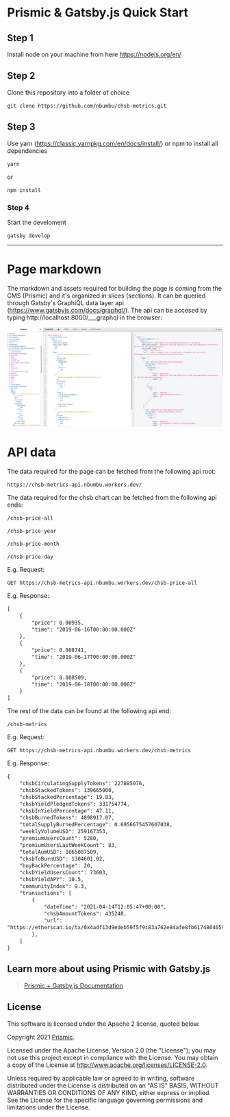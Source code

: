# Prismic & Gatsby.js Quick Start

## Step 1 
Install node on your machine from here https://nodejs.org/en/

## Step 2
Clone this repository into a folder of choice
```
git clone https://github.com/nbumbu/chsb-metrics.git
```

## Step 3
Use yarn (https://classic.yarnpkg.com/en/docs/install/) or npm to install all dependencies
```
yarn 
```
or
```
npm install
```

### Step 4
Start the develoment
```
gatsby develop
```

***

# Page markdown

The markdown and assets required for building the page is coming from the CMS (Prismic) and it's organized in slices (sections). 
It can be queried through Gatsby's GraphiQL data layer api (https://www.gatsbyjs.com/docs/graphql/).
The api can be accesed by typing http://localhost:8000/___graphql in the browser:

![Gatsby GrapiQl example!](src/images/gatsbyGraphiQl.png)


# API data

The data required for the page can be fetched from the following api root:
```
https://chsb-metrics-api.nbumbu.workers.dev/
```
The data required for the chsb chart can be fetched from the following api ends:
```
/chsb-price-all
```
```
/chsb-price-year
```
```
/chsb-price-month
```
```
/chsb-price-day
```
E.g. Request:
```
GET https://chsb-metrics-api.nbumbu.workers.dev/chsb-price-all
```
E.g. Response: 
```
[
    {
        "price": 0.00935,
        "time": "2019-06-16T00:00:00.000Z"
    },
    {
        "price": 0.008741,
        "time": "2019-06-17T00:00:00.000Z"
    },
    {
        "price": 0.008509,
        "time": "2019-06-18T00:00:00.000Z"
    }
]
```

The rest of the data can be found at the following api end:
```
/chsb-metrics
```
E.g. Request:
```
GET https://chsb-metrics-api.nbumbu.workers.dev/chsb-metrics    
```
E.g. Response: 
```
{
    "chsbCirculatingSupplyTokens": 227885076,
    "chsbStackedTokens": 139665000,
    "chsbStackedPercentage": 19.83,
    "chsbYieldPledgedTokens": 331754774,
    "chsbInYieldPercentage": 47.11,
    "chsbBurnedTokens": 4898917.07,
    "totalSupplyBurnedPercentage": 0.6956675457607038,
    "weeklyVolumeUSD": 259167353,
    "premiumUsersCount": 5280,
    "premiumUsersLastWeekCount": 83,
    "totalAumUSD": 1665087509,
    "chsbToBurnUSD": 1304601.02,
    "buyBackPercentage": 20,
    "chsbYieldUsersCount": 73603,
    "chsbYieldAPY": 10.5,
    "communityIndex": 9.3,
    "transactions": [
        {
            "dateTime": "2021-04-14T12:05:47+00:00",
            "chsbAmountTokens": 435240,
            "url": "https://etherscan.io/tx/0x4adf13d9edeb59f5f9c83a762e84afe8fb6174864059792809cd85ce2032a73f"
        },
    ]
}
```



## Learn more about using Prismic with Gatsby.js
> [Prismic + Gatsby.js Documentation](https://prismic.io/docs/technologies/gatsby)
## License

This software is licensed under the Apache 2 license, quoted below.

Copyright 2021 [Prismic](http://prismic.io/).

Licensed under the Apache License, Version 2.0 (the "License"); you may not use this project except in compliance with the License. You may obtain a copy of the License at http://www.apache.org/licenses/LICENSE-2.0.

Unless required by applicable law or agreed to in writing, software distributed under the License is distributed on an "AS IS" BASIS, WITHOUT WARRANTIES OR CONDITIONS OF ANY KIND, either express or implied. See the License for the specific language governing permissions and limitations under the License.
